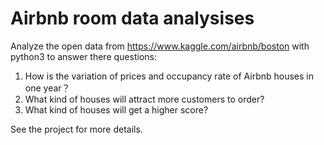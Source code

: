 Airbnb room data analysises
=====================

Analyze the open data from https://www.kaggle.com/airbnb/boston with python3 to answer there questions:

1. How is the variation of prices and occupancy rate of Airbnb houses in one year？
2. What kind of houses will attract more customers to order?
3. What kind of houses will get a higher score?

See the project for more details.